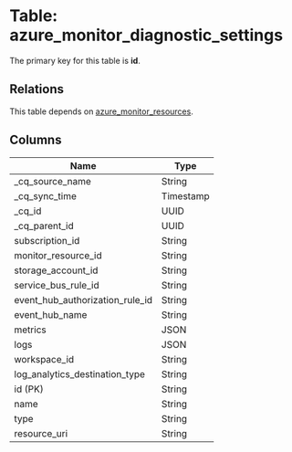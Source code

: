 # Table: azure_monitor_diagnostic_settings



The primary key for this table is **id**.

## Relations
This table depends on [azure_monitor_resources](azure_monitor_resources.md).

## Columns
| Name          | Type          |
| ------------- | ------------- |
|_cq_source_name|String|
|_cq_sync_time|Timestamp|
|_cq_id|UUID|
|_cq_parent_id|UUID|
|subscription_id|String|
|monitor_resource_id|String|
|storage_account_id|String|
|service_bus_rule_id|String|
|event_hub_authorization_rule_id|String|
|event_hub_name|String|
|metrics|JSON|
|logs|JSON|
|workspace_id|String|
|log_analytics_destination_type|String|
|id (PK)|String|
|name|String|
|type|String|
|resource_uri|String|